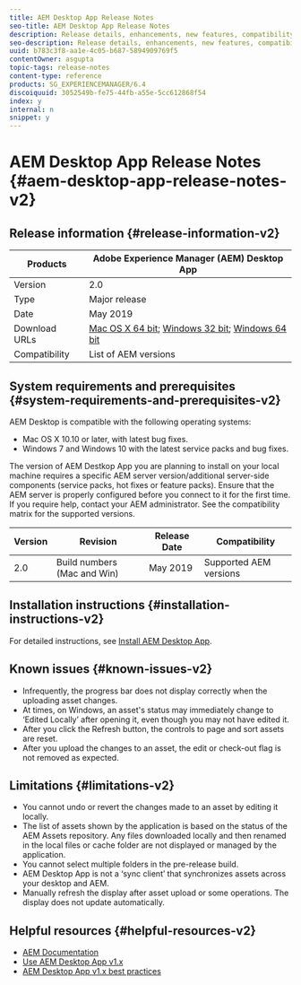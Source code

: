 ```yaml
---
title: AEM Desktop App Release Notes
seo-title: AEM Desktop App Release Notes
description: Release details, enhancements, new features, compatibility, and download links for AEM Desktop App v1.x.
seo-description: Release details, enhancements, new features, compatibility, and download links for AEM Desktop App v1.x.
uuid: b783c3f8-aa1e-4c05-b687-5894909769f5
contentOwner: asgupta
topic-tags: release-notes
content-type: reference
products: SG_EXPERIENCEMANAGER/6.4
discoiquuid: 3052549b-fe75-44fb-a55e-5cc612868f54
index: y
internal: n
snippet: y
---
```


# AEM Desktop App Release Notes {#aem-desktop-app-release-notes-v2}

## Release information {#release-information-v2}

| Products      |  Adobe Experience Manager (AEM) Desktop App                                                                                                                                                                                                            |
|---------------|--------------------------------------------------------------------|
| Version       | 2.0                                                                                                                                                                                                                     |
| Type          | Major release                                                                                                                                                                                                                                          |
| Date          | May 2019                                                                                                                                                                                                                                        |
| Download URLs |  [Mac OS X 64 bit](https://example.com); [Windows 32 bit](https://example.com); [Windows 64 bit](https://example.com) |
| Compatibility | List of AEM versions |

## System requirements and prerequisites {#system-requirements-and-prerequisites-v2}

AEM Desktop is compatible with the following operating systems:

* Mac OS X 10.10 or later, with latest bug fixes.
* Windows 7 and Windows 10 with the latest service packs and bug fixes.

The version of AEM Destkop App you are planning to install on your local machine requires a specific AEM server version/additional server-side components (service packs, hot fixes or feature packs). Ensure that the AEM server is properly configured before you connect to it for the first time. If you require help, contact your AEM administrator. See the compatibility matrix for the supported versions.

| Version | Revision               | Release Date | Compatibility                                               |
|---------|------------------------|--------------|-------------------------------------------------------------|
| 2.0    | Build numbers (Mac and Win) | May 2019 | Supported AEM versions |

## Installation instructions {#installation-instructions-v2}

For detailed instructions, see [Install AEM Desktop App](using.md).

## Known issues {#known-issues-v2}

* Infrequently, the progress bar does not display correctly when the uploading asset changes.
* At times, on Windows, an asset's status may immediately change to ‘Edited Locally’ after opening it, even though you may not have edited it.
* After you click the Refresh button, the controls to page and sort assets are reset.
* After you upload the changes to an asset, the edit or check-out flag is not removed as expected.

## Limitations {#limitations-v2}

* You cannot undo or revert the changes made to an asset by editing it locally.
* The list of assets shown by the application is based on the status of the AEM Assets repository. Any files downloaded locally and then renamed in the local files or cache folder are not displayed or managed by the application.
* You cannot select multiple folders in the pre-release build.
* AEM Desktop App is not a ‘sync client’ that synchronizes assets across your desktop and AEM.
* Manually refresh the display after asset upload or some operations. The display does not update automatically.

## Helpful resources {#helpful-resources-v2}

* [AEM Documentation](https://helpx.adobe.com/support/experience-manager/6-4.html)
* [Use AEM Desktop App v1.x](use-app-v1.md)
* [AEM Desktop App v1.x best practices](best-practices-for-v1.md)